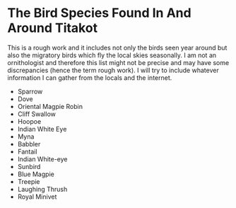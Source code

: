 # The Bird Species Found In And Around Titakot

This is a rough work and it includes not only the birds seen
year around but also the migratory birds which fly the local skies seasonally.
I am not an ornithologist and therefore this list might not be precise and 
may have some discrepancies (hence the term rough work). I will try to include
whatever information I can gather from the locals and the internet.

+ Sparrow
+ Dove
+ Oriental Magpie Robin
+ Cliff Swallow
+ Hoopoe
+ Indian White Eye
+ Myna
+ Babbler
+ Fantail
+ Indian White-eye
+ Sunbird
+ Blue Magpie
+ Treepie
+ Laughing Thrush
+ Royal Minivet


